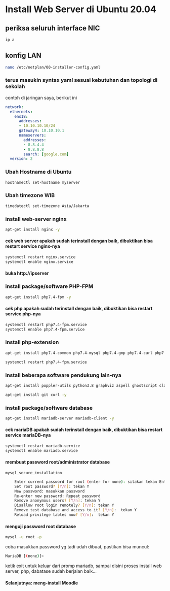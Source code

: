 # Install Web Server di Ubuntu 20.04

## periksa seluruh interface NIC
```bash
ip a
```

## konfig LAN
```bash
nano /etc/netplan/00-installer-config.yaml
```
### terus masukin syntax yaml sesuai kebutuhan dan topologi di sekolah
contoh di jaringan saya, berikut ini
```yaml
network:
  ethernets:
    ens18:
      addresses:
      - 10.10.10.10/24
      gateway4: 10.10.10.1
      nameservers:
        addresses:
        - 8.8.4.4
        - 8.8.8.8
        search: [google.com]
  version: 2
```

### Ubah Hostname di Ubuntu
```bash
hostnamectl set-hostname myserver
```
### Ubah timezone WIB
```bash
timedatectl set-timezone Asia/Jakarta
```
### install web-server nginx
```bash
apt-get install nginx -y
``````

#### cek web server apakah sudah terinstall dengan baik, dibuktikan bisa restart service nginx-nya
```bash
systemctl restart nginx.service
systemctl enable nginx.service
```

#### buka http://ipserver

### install package/software PHP-FPM
```bash
apt-get install php7.4-fpm -y
```

#### cek php apakah sudah terinstall dengan baik, dibuktikan bisa restart service php-nya
```bash
systemctl restart php7.4-fpm.service
systemctl enable php7.4-fpm.service
```

### install php-extension
```bash
apt-get install php7.4-common php7.4-mysql php7.4-gmp php7.4-curl php7.4-intl php7.4-mbstring php7.4-soap php7.4-xmlrpc php7.4-gd php7.4-xml php7.4-cli php7.4-zip php7.4-pspell php7.4-gd php7.4-ldap -y
```
```bash
systemctl restart php7.4-fpm.service
```

### install beberapa software pendukung lain-nya
```bash
apt-get install poppler-utils python3.8 graphviz aspell ghostscript clamav -y
```
```bash
apt-get install git curl -y
```
### install package/software database
```bash
apt-get install mariadb-server mariadb-client -y
```
#### cek mariaDB apakah sudah terinstall dengan baik, dibuktikan bisa restart service mariaDB-nya
```bash
systemctl restart mariadb.service
systemctl enable mariadb.service
```

#### membuat password root/administrator database
```
mysql_secure_installation
```
```bash
    Enter current password for root (enter for none): silakan tekan Enter
    Set root password? [Y/n]: tekan Y
    New password: masukkan password
    Re-enter new password: Repeat password
    Remove anonymous users? [Y/n]: tekan Y
    Disallow root login remotely? [Y/n]: tekan Y
    Remove test database and access to it? [Y/n]:  tekan Y
    Reload privilege tables now? [Y/n]:  tekan Y
```
#### menguji password root database
```bash
mysql -u root -p
```
coba masukkan password yg tadi udah dibuat, pastikan bisa muncul:
```bash
MariaDB [(none)]>
```
ketik exit untuk keluar dari promp mariadb, sampai disini proses install web server, php, dabatase sudah berjalan baik...
#### Selanjutnya: meng-install Moodle
